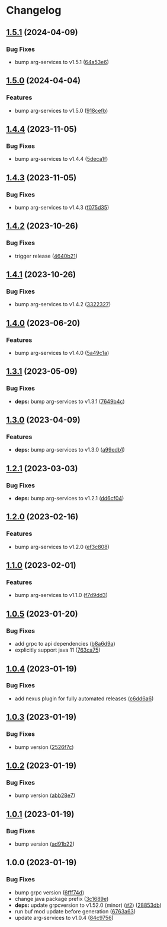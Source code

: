 # Changelog

## [1.5.1](https://github.com/recap-utr/arg-services-java/compare/v1.5.0...v1.5.1) (2024-04-09)


### Bug Fixes

* bump arg-services to v1.5.1 ([64a53e6](https://github.com/recap-utr/arg-services-java/commit/64a53e6ca2383bb1d191f8625691e5102a2d1bfb))

## [1.5.0](https://github.com/recap-utr/arg-services-java/compare/v1.4.4...v1.5.0) (2024-04-04)


### Features

* bump arg-services to v1.5.0 ([918cefb](https://github.com/recap-utr/arg-services-java/commit/918cefba5ac80aa0980ff9b87ddeb4158c988d0c))

## [1.4.4](https://github.com/recap-utr/arg-services-java/compare/v1.4.3...v1.4.4) (2023-11-05)


### Bug Fixes

* bump arg-services to v1.4.4 ([5deca1f](https://github.com/recap-utr/arg-services-java/commit/5deca1f8b387bbffa402ed48bba73d2fd9cc0d07))

## [1.4.3](https://github.com/recap-utr/arg-services-java/compare/v1.4.2...v1.4.3) (2023-11-05)


### Bug Fixes

* bump arg-services to v1.4.3 ([f075d35](https://github.com/recap-utr/arg-services-java/commit/f075d35236b57fa729d5940cdff5b347eefe1b34))

## [1.4.2](https://github.com/recap-utr/arg-services-java/compare/v1.4.1...v1.4.2) (2023-10-26)


### Bug Fixes

* trigger release ([4640b21](https://github.com/recap-utr/arg-services-java/commit/4640b21b65c4c24aaa4d14099f47594c2dee4026))

## [1.4.1](https://github.com/recap-utr/arg-services-java/compare/v1.4.0...v1.4.1) (2023-10-26)


### Bug Fixes

* bump arg-services to v1.4.2 ([3322327](https://github.com/recap-utr/arg-services-java/commit/3322327255e6f5c17bd29c574aec315c9d0e4162))

## [1.4.0](https://github.com/recap-utr/arg-services-java/compare/v1.3.1...v1.4.0) (2023-06-20)


### Features

* bump arg-services to v1.4.0 ([5a49c1a](https://github.com/recap-utr/arg-services-java/commit/5a49c1a153bbfe27a60669f65a1f29fb19fcdca2))

## [1.3.1](https://github.com/recap-utr/arg-services-java/compare/v1.3.0...v1.3.1) (2023-05-09)


### Bug Fixes

* **deps:** bump arg-services to v1.3.1 ([7649b4c](https://github.com/recap-utr/arg-services-java/commit/7649b4c8720948f426654a8eb8a1d4bb49014259))

## [1.3.0](https://github.com/recap-utr/arg-services-java/compare/v1.2.1...v1.3.0) (2023-04-09)


### Features

* **deps:** bump arg-services to v1.3.0 ([a99edb1](https://github.com/recap-utr/arg-services-java/commit/a99edb18f9281c235bdf74ffbc3bfd2c931a2e5f))

## [1.2.1](https://github.com/recap-utr/arg-services-java/compare/v1.2.0...v1.2.1) (2023-03-03)


### Bug Fixes

* **deps:** bump arg-services to v1.2.1 ([dd6cf04](https://github.com/recap-utr/arg-services-java/commit/dd6cf04bda838ea0ff9cae5e1688eb5180c299d3))

## [1.2.0](https://github.com/recap-utr/arg-services-java/compare/v1.1.0...v1.2.0) (2023-02-16)


### Features

* bump arg-services to v1.2.0 ([ef3c808](https://github.com/recap-utr/arg-services-java/commit/ef3c808048c2b1c02eb5135f4dda14a44797cbdc))

## [1.1.0](https://github.com/recap-utr/arg-services-java/compare/v1.0.5...v1.1.0) (2023-02-01)


### Features

* bump arg-services to v1.1.0 ([f7d9dd3](https://github.com/recap-utr/arg-services-java/commit/f7d9dd36754d87c8582de4dd6b56eaf8dc7259b8))

## [1.0.5](https://github.com/recap-utr/arg-services-java/compare/v1.0.4...v1.0.5) (2023-01-20)


### Bug Fixes

* add grpc to api dependencies ([b8a6d9a](https://github.com/recap-utr/arg-services-java/commit/b8a6d9a4260ccc40bffc29d71d2f613e2c908d8a))
* explicitly support java 11 ([763ca75](https://github.com/recap-utr/arg-services-java/commit/763ca75430f43ca07762d5c8c144e26e7c0a02aa))

## [1.0.4](https://github.com/recap-utr/arg-services-java/compare/v1.0.3...v1.0.4) (2023-01-19)


### Bug Fixes

* add nexus plugin for fully automated releases ([c6dd6a6](https://github.com/recap-utr/arg-services-java/commit/c6dd6a68d3b520a90481665ee2b151512a1bdeac))

## [1.0.3](https://github.com/recap-utr/arg-services-java/compare/v1.0.2...v1.0.3) (2023-01-19)


### Bug Fixes

* bump version ([2526f7c](https://github.com/recap-utr/arg-services-java/commit/2526f7c2290ca41be185a0d2f287c694d956f4c0))

## [1.0.2](https://github.com/recap-utr/arg-services-java/compare/v1.0.1...v1.0.2) (2023-01-19)


### Bug Fixes

* bump version ([abb28e7](https://github.com/recap-utr/arg-services-java/commit/abb28e7d11b09e82001c76548d2d92c014b02c7b))

## [1.0.1](https://github.com/recap-utr/arg-services-java/compare/v1.0.0...v1.0.1) (2023-01-19)


### Bug Fixes

* bump version ([ad91b22](https://github.com/recap-utr/arg-services-java/commit/ad91b224317d5ce1a1c824d67d52aa237b264022))

## 1.0.0 (2023-01-19)


### Bug Fixes

* bump grpc version ([6fff74d](https://github.com/recap-utr/arg-services-java/commit/6fff74d33e43de5aede44e674de94d3cd01715b6))
* change java package prefix ([3c1689e](https://github.com/recap-utr/arg-services-java/commit/3c1689eef8efa6e775bc1a59016753021736ceea))
* **deps:** update grpcversion to v1.52.0 (minor) ([#2](https://github.com/recap-utr/arg-services-java/issues/2)) ([28853db](https://github.com/recap-utr/arg-services-java/commit/28853db7343000353d3cf4f4d074188b3e08e1ae))
* run buf mod update before generation ([6763a63](https://github.com/recap-utr/arg-services-java/commit/6763a638c6f299079540ab439c1ecae3f54a1979))
* update arg-services to v1.0.4 ([84c9756](https://github.com/recap-utr/arg-services-java/commit/84c9756b232aa2ac92fb59455babe03b1b31da79))
